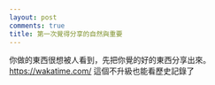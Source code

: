 ```yaml
---
layout: post
comments: true
title: 第一次覺得分享的自然與重要
---
```


你做的東西很想被人看到，先把你覺的好的東西分享出來。https://wakatime.com/ 這個不升級也能看歷史記錄了

